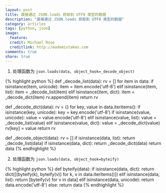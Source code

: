 ```yaml
---
layout: post
title: 直接通过 JSON.loads 获取到 UTF8 类型的数据
description: "直接通过 JSON.loads 获取到 UTF8 类型的数据"
category: articles
tags: [python, json]
image:
  feature:
  credit: Michael Rose
  creditlink: http://mademistakes.com
comments: true
share: true
---
```


1. 处理函数为 `json.loads(data, object_hook=_decode_object)`

{% highlight python %}
def _decode_list(data):
    rv = []
    for item in data:
        if isinstance(item, unicode):
            item = item.encode('utf-8')
        elif isinstance(item, list):
            item = _decode_list(item)
        elif isinstance(item, dict):
            item = _decode_dict(item)
        rv.append(item)
    return rv

def _decode_dict(data):
    rv = {}
    for key, value in data.iteritems():
        if isinstance(key, unicode):
            key = key.encode('utf-8')
        if isinstance(value, unicode):
            value = value.encode('utf-8')
        elif isinstance(value, list):
            value = _decode_list(value)
        elif isinstance(value, dict):
            value = _decode_dict(value)
        rv[key] = value
    return rv

def _decode_object(data):
    rv = []
    if isinstance(data, list):
        return _decode_list(data)
    if isinstance(data, dict):
        return _decode_dict(data)
    return data
{% endhighlight %}

2. 处理函数为 `json.loads(data, object_hook=byteify)`

{% highlight python %}
def byteify(data):
    if isinstance(data, dict):
        return dict([(byteify(k), byteify(v)) for k, v in data.iteritems()])
    elif isinstance(data, list):
        return [byteify(v) for v in data]
    elif isinstance(data, unicode):
        return data.encode('utf-8')
    else:
        return data
{% endhighlight %}
